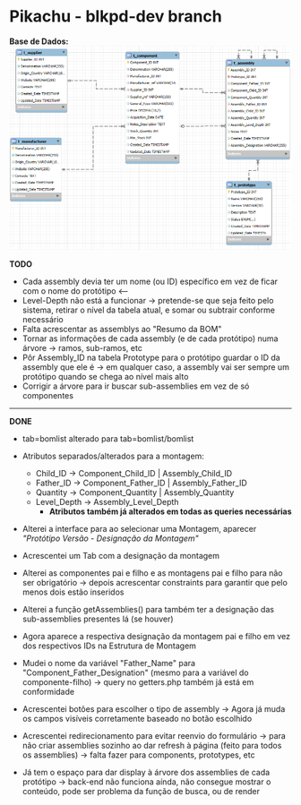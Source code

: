 # Pikachu - blkpd-dev branch 

**Base de Dados:**
![Database Schema](db.png)


**TODO**

- Cada assembly devia ter um nome (ou ID) específico em vez de ficar com o nome do protótipo <--
- Level-Depth não está a funcionar -> pretende-se que seja feito pelo sistema, retirar o nível da tabela atual, e somar ou subtrair conforme necessário
- Falta acrescentar as assemblys ao "Resumo da BOM"
- Tornar as informações de cada assembly (e de cada protótipo) numa árvore -> ramos, sub-ramos, etc
- Pôr Assembly_ID na tabela Prototype para o protótipo guardar o ID da assembly que ele é -> em qualquer caso, a assembly vai ser sempre um protótipo quando se chega ao nível mais alto
- Corrigir a árvore para ir buscar sub-assemblies em vez de só componentes



---

**DONE**

- tab=bomlist alterado para tab=bomlist/bomlist
- Atributos separados/alterados para a montagem:
    - Child_ID -> Component_Child_ID | Assembly_Child_ID 
    - Father_ID -> Component_Father_ID | Assembly_Father_ID
    - Quantity -> Component_Quantity | Assembly_Quantity
    - Level_Depth -> Assembly_Level_Depth
        - **Atributos também já alterados em todas as queries necessárias**

- Alterei a interface para ao selecionar uma Montagem, aparecer *"Protótipo Versão - Designação da Montagem"*
- Acrescentei um Tab com a designação da montagem
- Alterei as componentes pai e filho e as montagens pai e filho para não ser obrigatório -> depois acrescentar constraints para garantir que pelo menos dois estão inseridos
- Alterei a função getAssemblies() para também ter a designação das sub-assemblies presentes lá (se houver)
- Agora aparece a respectiva designação da montagem pai e filho em vez dos respectivos IDs na Estrutura de Montagem
- Mudei o nome da variável "Father_Name" para "Component_Father_Designation" (mesmo para a variável do componente-filho) -> query no getters.php também já está em conformidade
- Acrescentei botões para escolher o tipo de assembly -> Agora já muda os campos visíveis corretamente baseado no botão escolhido
- Acrescentei redirecionamento para evitar reenvio do formulário -> para não criar assemblies sozinho ao dar refresh à página (feito para todos os assemblies) -> falta fazer para components, prototypes, etc
- Já tem o espaço para dar display à árvore dos assemblies de cada protótipo -> back-end não funciona aínda, não consegue mostrar o conteúdo, pode ser problema da função de busca, ou de render
